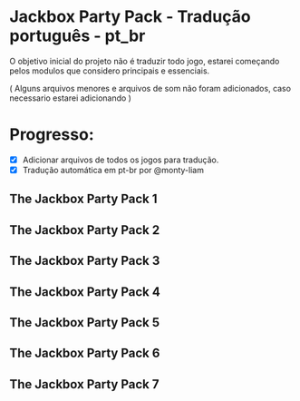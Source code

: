 # Jackbox Party Pack - Tradução português - pt_br

O objetivo inicial do projeto não é traduzir todo jogo, estarei começando pelos modulos que considero principais e essenciais.

( Alguns arquivos menores e arquivos de som não foram adicionados, caso necessario estarei adicionando )

# Progresso:

- [x] Adicionar arquivos de todos os jogos para tradução.
- [x] Tradução automática em pt-br por @monty-liam

## The Jackbox Party Pack 1

## The Jackbox Party Pack 2

## The Jackbox Party Pack 3

## The Jackbox Party Pack 4

## The Jackbox Party Pack 5

## The Jackbox Party Pack 6

## The Jackbox Party Pack 7

